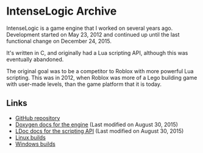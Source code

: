 # IntenseLogic Archive

IntenseLogic is a game engine that I worked on several years ago.
Development started on May 23, 2012 and continued up until the last
functional change on December 24, 2015.

It's written in C, and originally had a Lua scripting API, although this
was eventually abandoned.

The original goal was to be a competitor to Roblox with more powerful
Lua scripting. This was in 2012, when Roblox was more of a Lego building
game with user-made levels, than the game platform that it is today.

## Links

- [GitHub repository](https://github.com/TheCodeLab/IntenseLogic)
- [Doxygen docs for the engine](https://tiffnix.com/il/api/) (Last modified on August 30, 2015)
- [LDoc docs for the scripting API](https://tiffnix.com/il/doc/) (Last modified on August 30, 2015)
- [Linux builds](https://tiffnix.com/il/linux64)
- [Windows builds](https://tiffnix.com/il/win64)
